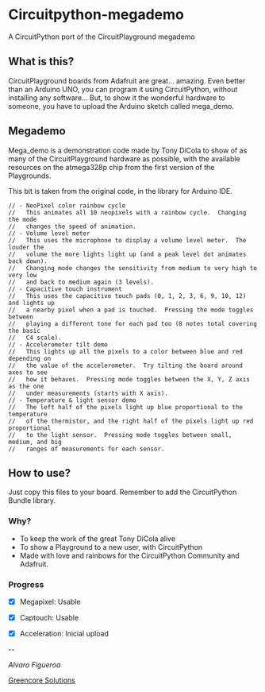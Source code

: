 # Circuitpython-megademo
A CircuitPython port of the CircuitPlayground megademo

## What is this?

CircuitPlayground boards from Adafruit are great... amazing. Even better than an Arduino UNO, you can program it using CircuitPython, without installing any software... But, to show it the wonderful hardware to someone, you have to upload the Arduino sketch called mega_demo.

## Megademo

Mega_demo is a demonstration code made by Tony DiCola to show of as many of the CircuitPlayground hardware as possible, with the available resources on the atmega328p chip from the first version of the Playgrounds.

This bit is taken from the original code, in the library for Arduino IDE.

```
// - NeoPixel color rainbow cycle
//   This animates all 10 neopixels with a rainbow cycle.  Changing the mode
//   changes the speed of animation.
// - Volume level meter
//   This uses the microphone to display a volume level meter.  The louder the
//   volume the more lights light up (and a peak level dot animates back down).
//   Changing mode changes the sensitivity from medium to very high to very low
//   and back to medium again (3 levels).
// - Capacitive touch instrument
//   This uses the capacitive touch pads (0, 1, 2, 3, 6, 9, 10, 12) and lights up
//   a nearby pixel when a pad is touched.  Pressing the mode toggles between
//   playing a different tone for each pad too (8 notes total covering the basic
//   C4 scale).
// - Accelerometer tilt demo
//   This lights up all the pixels to a color between blue and red depending on
//   the value of the accelerometer.  Try tilting the board around axes to see
//   how it behaves.  Pressing mode toggles between the X, Y, Z axis as the one
//   under measurements (starts with X axis).
// - Temperature & light sensor demo
//   The left half of the pixels light up blue proportional to the temperature
//   of the thermistor, and the right half of the pixels light up red proportional
//   to the light sensor.  Pressing mode toggles between small, medium, and big
//   ranges of measurements for each sensor.
```

## How to use?

Just copy this files to your board. Remember to add the CircuitPython Bundle library.

### Why?

- To keep the work of the great Tony DiCola alive
- To show a Playground to a new user, with CircuitPython
- Made with love and rainbows for the CircuitPython Community and Adafruit.

### Progress

- [x] Megapixel: Usable
- [x] Captouch:  Usable
- [x] Acceleration: Inicial upload


--

*Alvaro Figueroa*

[Greencore Solutions](https://www.greencore.co.cr)

